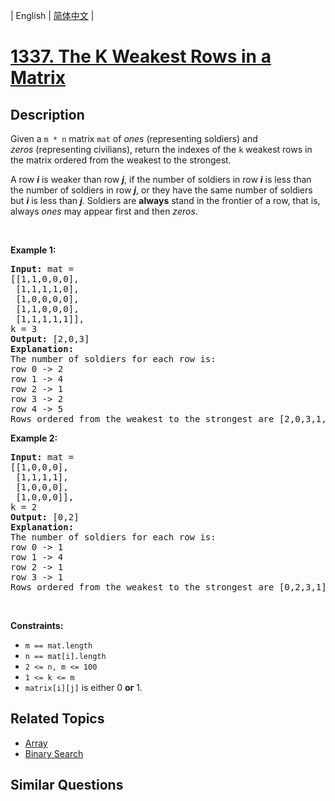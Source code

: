 
| English | [简体中文](README.md) |

# [1337. The K Weakest Rows in a Matrix](https://leetcode-cn.com/problems/the-k-weakest-rows-in-a-matrix/)

## Description

<p>Given a <code>m&nbsp;* n</code>&nbsp;matrix <code>mat</code> of <em>ones</em>&nbsp;(representing soldiers) and <em>zeros</em>&nbsp;(representing civilians), return the indexes of the <code>k</code> weakest rows in the matrix ordered from the weakest to the strongest.</p>

<p>A row <em><strong>i</strong></em> is weaker than row <em><strong>j</strong></em>, if the number of soldiers in row <em><strong>i</strong></em> is less than the number of soldiers in row <em><strong>j</strong></em>, or they have the same number of soldiers but <em><strong>i</strong></em> is less than <em><strong>j</strong></em>. Soldiers are <strong>always</strong> stand in the frontier of a row, that is, always <em>ones</em>&nbsp;may appear first and then <em>zeros</em>.</p>

<p>&nbsp;</p>
<p><strong>Example 1:</strong></p>

<pre>
<strong>Input:</strong> mat = 
[[1,1,0,0,0],
 [1,1,1,1,0],
 [1,0,0,0,0],
 [1,1,0,0,0],
 [1,1,1,1,1]], 
k = 3
<strong>Output:</strong> [2,0,3]
<strong>Explanation:</strong> 
The number of soldiers for each row is: 
row 0 -&gt; 2 
row 1 -&gt; 4 
row 2 -&gt; 1 
row 3 -&gt; 2 
row 4 -&gt; 5 
Rows ordered from the weakest to the strongest are [2,0,3,1,4]
</pre>

<p><strong>Example 2:</strong></p>

<pre>
<strong>Input:</strong> mat = 
[[1,0,0,0],
&nbsp;[1,1,1,1],
&nbsp;[1,0,0,0],
&nbsp;[1,0,0,0]], 
k = 2
<strong>Output:</strong> [0,2]
<strong>Explanation:</strong> 
The number of soldiers for each row is: 
row 0 -&gt; 1 
row 1 -&gt; 4 
row 2 -&gt; 1 
row 3 -&gt; 1 
Rows ordered from the weakest to the strongest are [0,2,3,1]
</pre>

<p>&nbsp;</p>
<p><strong>Constraints:</strong></p>

<ul>
	<li><code>m == mat.length</code></li>
	<li><code>n == mat[i].length</code></li>
	<li><code><font face="monospace">2 &lt;= n, m &lt;= 100</font></code></li>
	<li><code>1 &lt;= k &lt;= m</code></li>
	<li><code>matrix[i][j]</code> is either 0 <strong>or</strong> 1.</li>
</ul>


## Related Topics

- [Array](https://leetcode-cn.com/tag/array)
- [Binary Search](https://leetcode-cn.com/tag/binary-search)

## Similar Questions


